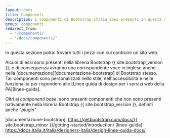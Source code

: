 ```yaml
---
layout: docs
title: Componenti
description: I componenti di Bootstrap Italia sono presenti in questa sezione
group: componenti
redirect_from:
  - '/componenti/'
  - '/docs/componenti/'
---
```


In questa sezione potrai trovare tutti i pezzi con cui contruire un sito web.

Alcuni di essi sono presenti nella libreria Bootstrap {{ site.bootstrap_version }}, e di conseguenza avranno una corrispondente voce in inglese anche nella [documentazione][documentazione-bootstrap] di Bootstrap stesso. Tali componenti sono personalizzati nello stile, nell'accessibilità e nelle funzionalità per rispondere alle [Linee guida di design per i servizi web della PA][linee-guida].

Oltri ai _componenti base_, sono presenti componenti che non sono presenti nativamente nella libreria Bootstrap {{ site.bootstrap_version }}, definiti anche _"plugin"_.

[documentazione-bootstrap]: https://getbootstrap.com/docs/{{ site.bootstrap_minor }}/getting-started/introduction/
[linee-guida]: https://docs.italia.it/italia/designers-italia/design-linee-guida-docs/
